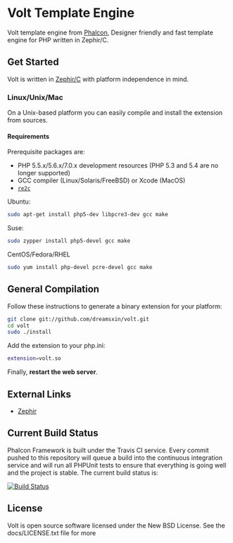Volt Template Engine
====================

Volt template engine from [Phalcon](https://github.com/phalcon/cphalcon/), Designer friendly and fast template engine for PHP written in Zephir/C.

Get Started
-----------

Volt is written in [Zephir/C](http://zephir-lang.com/) with platform independence in mind. 

### Linux/Unix/Mac

On a Unix-based platform you can easily compile and install the extension from sources.

#### Requirements

Prerequisite packages are:

* PHP 5.5.x/5.6.x/7.0.x development resources (PHP 5.3 and 5.4 are no longer supported)
* GCC compiler (Linux/Solaris/FreeBSD) or Xcode (MacOS)
* [`re2c`](http://re2c.org)

Ubuntu:

```bash
sudo apt-get install php5-dev libpcre3-dev gcc make
```

Suse:

```bash
sudo zypper install php5-devel gcc make
```

CentOS/Fedora/RHEL

```bash
sudo yum install php-devel pcre-devel gcc make
```

General Compilation
-------------------

Follow these instructions to generate a binary extension for your platform:

```bash
git clone git://github.com/dreamsxin/volt.git
cd volt
sudo ./install
```

Add the extension to your php.ini:

```bash
extension=volt.so
```

Finally, **restart the web server**.

External Links
--------------

* [Zephir](http://zephir-lang.com/)

Current Build Status
--------------------

Phalcon Framework is built under the Travis CI service. Every commit pushed to this repository will queue a build into the continuous integration service and will run all PHPUnit tests to ensure that everything is going well and the project is stable. The current build status is:

[![Build Status](https://travis-ci.org/dreamsxin/volt.svg?branch=master)](https://travis-ci.org/dreamsxin/volt)

License
-------
Volt is open source software licensed under the New BSD License. See the docs/LICENSE.txt file for more
